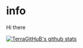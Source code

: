 # info
Hi there

[![TerraGitHuB's github stats](https://github-readme-stats.vercel.app/api?username=TerraGitHuB&show_icons=True)](https://github.com/anuraghazra/github-readme-stats)
